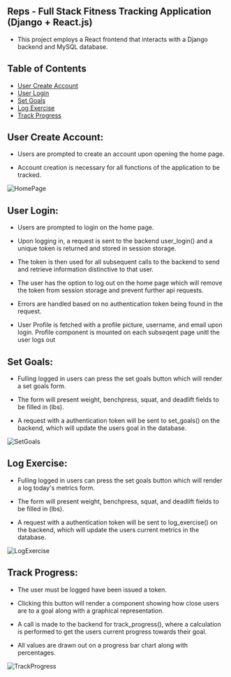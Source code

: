## Reps - Full Stack Fitness Tracking Application (Django + React.js)

- This project employs a React frontend that interacts with a Django backend and MySQL database.

## Table of Contents

- [User Create Account](#user-create-account)
- [User Login](#user-login)
- [Set Goals](#set-goals)
- [Log Exercise](#log-exercise)
- [Track Progress](#track-progress)

## User Create Account:

- Users are prompted to create an account upon opening the home page.

- Account creation is necessary for all functions of the application to be tracked.


![HomePage](https://github.com/Ryan-Richardson11/FullStackFitApp/assets/125044341/1e718cac-0738-44e7-b32a-35c4f3107a86)



## User Login:

- Users are prompted to login on the home page.

- Upon logging in, a request is sent to the backend user_login() and a unique token is returned and stored in session storage.

- The token is then used for all subsequent calls to the backend to send and retrieve information distinctive to that user.

- The user has the option to log out on the home page which will remove the token from session storage and prevent further api requests.

- Errors are handled based on no authentication token being found in the request.

- User Profile is fetched with a profile picture, username, and email upon login. Profile component is mounted on each subseqent page unitl the user logs out


## Set Goals:

- Fulling logged in users can press the set goals button which will render a set goals form.

- The form will present weight, benchpress, squat, and deadlift fields to be filled in (lbs).

- A request with a authentication token will be sent to set_goals() on the backend, which will update the users goal in the database.


![SetGoals](https://github.com/Ryan-Richardson11/FullStackFitApp/assets/125044341/b48db05a-b264-4542-b5e6-43bd45783cd2)


## Log Exercise:

- Fulling logged in users can press the set goals button which will render a log today's metrics form.

- The form will present weight, benchpress, squat, and deadlift fields to be filled in (lbs).

- A request with a authentication token will be sent to log_exercise() on the backend, which will update the users current metrics in the database.


![LogExercise](https://github.com/Ryan-Richardson11/FullStackFitApp/assets/125044341/782e5d3d-049a-456a-b74c-7590fc3edea1)


## Track Progress:

- The user must be logged have been issued a token.

- Clicking this button will render a component showing how close users are to a goal along with a graphical representation.

- A call is made to the backend for track_progress(), where a calculation is performed to get the users current progress towards their goal.

- All values are drawn out on a progress bar chart along with percentages.


![TrackProgress](https://github.com/Ryan-Richardson11/FullStackFitApp/assets/125044341/a67cd8b6-7692-44db-b288-aeccf0408bef)


